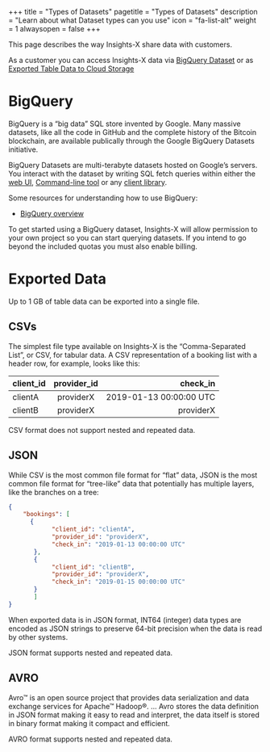 +++
title = "Types of Datasets"
pagetitle = "Types of Datasets"
description = "Learn about what Dataset types can you use"
icon = "fa-list-alt"
weight = 1
alwaysopen = false
+++

This page describes the way Insights-X share data with customers.

As a customer you can access Insights-X data via [BigQuery Dataset](https://cloud.google.com/bigquery/docs/dataset-metadata) or as [Exported Table Data to Cloud Storage](https://cloud.google.com/storage/docs/)

# BigQuery

BigQuery is a “big data” SQL store invented by Google. Many massive datasets, like all the code in GitHub and the complete history of the Bitcoin blockchain, are available publically through the Google BigQuery Datasets initiative.

BigQuery Datasets are multi-terabyte datasets hosted on Google’s servers. You interact with the dataset by writing SQL fetch queries within either the [web UI](https://cloud.google.com/bigquery/docs/quickstarts/quickstart-web-ui),  [Command-line tool](https://cloud.google.com/bigquery/docs/bq-command-line-tool) or any [client library](https://cloud.google.com/bigquery/docs/quickstarts/quickstart-client-libraries). 

Some resources for understanding how to use BigQuery:

- [BigQuery overview](https://cloud.google.com/bigquery/) 

To get started using a BigQuery dataset, Insights-X will allow permission to your own project so you can start querying datasets. If you intend to go beyond the included quotas you must also enable billing.

# Exported Data

Up to 1 GB of table data can be exported into a single file.


## CSVs

The simplest file type available on Insights-X is the “Comma-Separated List”, or CSV, for tabular data. A CSV representation of a booking list with a header row, for example, looks like this:

| client\_id          | provider\_id          | check\_in  |
| -------------    |:----------------:| -----------:  |
| clientA    | providerX               |  2019-01-13 00:00:00 UTC             |
| clientB   | providerX              | providerX              |

CSV format does not support nested and repeated data.


## JSON

While CSV is the most common file format for “flat” data, JSON is the most common file format for “tree-like” data that potentially has multiple layers, like the branches on a tree:

```json
{
    "bookings": [
      {
            "client_id": "clientA",
            "provider_id": "providerX",
            "check_in": "2019-01-13 00:00:00 UTC"
       },
       {
            "client_id": "clientB",
            "provider_id": "providerX",
            "check_in": "2019-01-15 00:00:00 UTC"
       }
       ]
}
```
  
When exported data is in JSON format, INT64 (integer) data types are encoded as JSON strings to preserve 64-bit precision when the data is read by other systems.

JSON format supports nested and repeated data.

## AVRO

Avro™ is an open source project that provides data serialization and data exchange services for Apache™ Hadoop®. ... Avro stores the data definition in JSON format making it easy to read and interpret, the data itself is stored in binary format making it compact and efficient.

AVRO format supports nested and repeated data.
